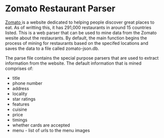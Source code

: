 <h1> Zomato Restaurant Parser </h1>

<a href="https://www.zomato.com"> Zomato </a> is a website dedicated to helping people discover great places to eat. As of writting this, it has 291,000 restaurants in around 15 countries listed. This is a 
web parser that can be used to mine data from the Zomato wesite about the restaurants. By default, the main function begins the process of mining for restaurants based 
on the specifed locations and saves the data to a file called zomato-json.db. 

The parse file contains the special purpose parsers that are used to extract information from the website. The default information that is mined comprises of:
	<ul>
		<li> title </li>
        <li> phone number </li>
        <li> address </li>
        <li> locality </li>
        <li> star ratings </li>
        <li> features </li>
        <li> cuisine </li>
        <li> price </li>
        <li> timings </li> 
        <li> whether cards are accepted </li>
        <li> menu - list of urls to the menu images </li>
    </ul>

